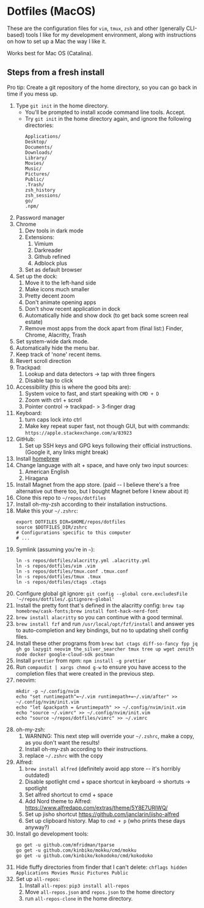 # Dotfiles (MacOS)

These are the configuration files for `vim`, `tmux`, `zsh` and other (generally CLI-based) tools I like for my development environment, along with instructions on how to set up a Mac the way I like it.

Works best for Mac OS (Catalina).

## Steps from a fresh install

Pro tip: Create a git repository of the home directory, so you can go back in time if you mess up.

1. Type `git init` in the home directory.
   - You'll be prompted to install xcode command line tools. Accept.
   - Try `git init` in the home directory again, and ignore the following directories:
     ```
     Applications/
     Desktop/
     Documents/
     Downloads/
     Library/
     Movies/
     Music/
     Pictures/
     Public/
     .Trash/
     zsh_history
     zsh_sessions/
     go/
     .npm/
     ```
1. Password manager
1. Chrome
   1. Dev tools in dark mode
   1. Extensions:
      1. Vimium
      1. Darkreader
      1. Github refined
      1. Adblock plus
   1. Set as default browser
1. Set up the dock:
   1. Move it to the left-hand side
   1. Make icons much smaller
   1. Pretty decent zoom
   1. Don't animate opening apps
   1. Don't show recent application in dock
   1. Automatically hide and show dock (to get back some screen real estate)
   1. Remove most apps from the dock apart from (final list:) Finder, Chrome, Alacritty, Trash
1. Set system-wide dark mode.
1. Automatically hide the menu bar.
1. Keep track of 'none' recent items.
1. Revert scroll direction
1. Trackpad:
   1. Lookup and data detectors -> tap with three fingers
   1. Disable tap to click
1. Accessibility (this is where the good bits are):
   1. System voice to fast, and start speaking with `CMD + D`
   1. Zoom with ctrl + scroll
   1. Pointer control -> trackpad- > 3-finger drag
1. Keyboard:
   1. turn caps lock into ctrl
   1. Make key repeat super fast, not though GUI, but with commands: `https://apple.stackexchange.com/a/83923`
1. GitHub:
   1. Set up SSH keys and GPG keys following their official instructions. (Google it, any links might break)
1. Install [homebrew](https://brew.sh/)
1. Change language with alt + space, and have only two input sources:
   1. American English
   1. Hiragana
1. Install Magnet from the app store. (paid -- I believe there's a free alternative out there too, but I bought Magnet before I knew about it)
1. Clone this repo to `~/repos/dotfiles`
1. Install oh-my-zsh according to their installation instructions.
1. Make this your `~/.zshrc`:
   ```
   export DOTFILES_DIR=$HOME/repos/dotfiles
   source $DOTFILES_DIR/zshrc
   # Configurations specific to this computer
   # ...
   ```
1. Symlink (assuming you're in `~`):
   ```
   ln -s repos/dotfiles/alacritty.yml .alacritty.yml
   ln -s repos/dotfiles/vim .vim
   ln -s repos/dotfiles/tmux.conf .tmux.conf
   ln -s repos/dotfiles/tmux .tmux
   ln -s repos/dotfiles/ctags .ctags
   ```
1. Configure global git ignore: `git config --global core.excludesFile '~/repos/dotfiles/.gitignore-global'`
1. Install the pretty font that's defined in the alacritty config: `brew tap homebrew/cask-fonts;brew install font-hack-nerd-font`
1. `brew install alacritty` so you can continue with a good terminal.
1. `brew install fzf` and run `/usr/local/opt/fzf/install` and answer yes to auto-completion and key bindings, but no to updating shell config files.
1. Install these other programs from `brew`: `bat ctags diff-so-fancy fpp jq gh go lazygit neovim the_silver_searcher tmux tree up wget zenith node docker google-cloud-sdk postman`
1. Install `prettier` from npm: `npm install -g prettier`
1. Run `compaudit | xargs chmod g-w` to ensure you have access to the completion files that were created in the previous step.
1. neovim:
   ```
   mkdir -p ~/.config/nvim
   echo "set runtimepath^=~/.vim runtimepath+=~/.vim/after" >> ~/.config/nvim/init.vim
   echo "let &packpath = &runtimepath" >> ~/.config/nvim/init.vim
   echo "source ~/.vimrc" >> ~/.config/nvim/init.vim
   echo "source ~/repos/dotfiles/vimrc" >> ~/.vimrc
   ```
1. oh-my-zsh:
   1. WARNING: This next step will override your `~/.zshrc`, make a copy, as you don't want the results!
   1. Install oh-my-zsh according to their instructions.
   1. replace `~/.zshrc` with the copy
1. Alfred:
   1. `brew install alfred` (definitely avoid app store -- it's horribly outdated)
   1. Disable spotlight cmd + space shortcut in keyboard -> shortuts -> spotlight
   1. Set alfred shortcut to cmd + space
   1. Add Nord theme to Alfred: https://www.alfredapp.com/extras/theme/5Y8E7URIWQ/
   1. Set up jisho shortcut https://github.com/janclarin/jisho-alfred
   1. Set up clipboard history. Map to `cmd + p` (who prints these days anyway?)
1. Install go development tools:
   ```console
   go get -u github.com/mfridman/tparse
   go get -u github.com/kinbiko/mokku/cmd/mokku
   go get -u github.com/kinbiko/kokodoko/cmd/kokodoko
   ```
1. Hide fluffy directories from finder that I can't delete: `chflags hidden Applications Movies Music Pictures Public`
1. Set up `all-repos`:
   1. Install `all-repos`: `pip3 install all-repos`
   1. Move `all-repos.json` and `repos.json` to the home directory
   1. run `all-repos-clone` in the home directory.
